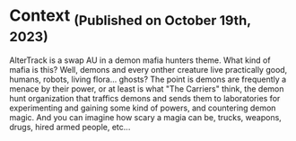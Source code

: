 # Context <sub>(Published on October 19th, 2023)</sub>
AlterTrack is a swap AU in a demon mafia hunters theme. What kind of mafia is this? Well, demons and every onther creature live practically good, humans, robots, living flora... ghosts? The point is demons are frequently a menace by their power, or at least is what "The Carriers" think, the demon hunt organization that traffics demons and sends them to laboratories for experimenting and gaining some kind of powers, and countering demon magic. And you can imagine how scary a magia can be, trucks, weapons, drugs, hired armed people, etc...